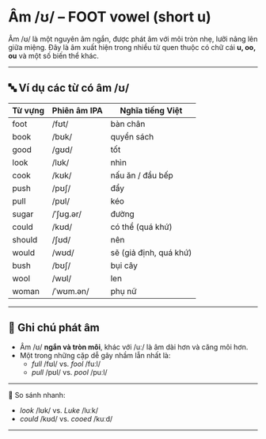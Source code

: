 # Âm /ʊ/ – FOOT vowel (short u)

Âm /ʊ/ là một nguyên âm ngắn, được phát âm với môi tròn nhẹ, lưỡi nâng lên giữa miệng. Đây là âm xuất hiện trong nhiều từ quen thuộc có chữ cái **u, oo, ou** và một số biến thể khác.

---

## 🔤 Ví dụ các từ có âm /ʊ/

| Từ vựng    | Phiên âm IPA  | Nghĩa tiếng Việt         |
|------------|----------------|--------------------------|
| foot       | /fʊt/          | bàn chân                 |
| book       | /bʊk/          | quyển sách               |
| good       | /ɡʊd/          | tốt                      |
| look       | /lʊk/          | nhìn                     |
| cook       | /kʊk/          | nấu ăn / đầu bếp         |
| push       | /pʊʃ/          | đẩy                      |
| pull       | /pʊl/          | kéo                      |
| sugar      | /ˈʃʊɡ.ər/      | đường                    |
| could      | /kʊd/          | có thể (quá khứ)         |
| should     | /ʃʊd/          | nên                      |
| would      | /wʊd/          | sẽ (giả định, quá khứ)   |
| bush       | /bʊʃ/          | bụi cây                  |
| wool       | /wʊl/          | len                      |
| woman      | /ˈwʊm.ən/      | phụ nữ                   |

---

## 📌 Ghi chú phát âm
- Âm /ʊ/ **ngắn và tròn môi**, khác với /uː/ là âm dài hơn và căng môi hơn.
- Một trong những cặp dễ gây nhầm lẫn nhất là:  
  - *full* /fʊl/ vs. *fool* /fuːl/  
  - *pull* /pʊl/ vs. *pool* /puːl/

---

🔁 So sánh nhanh:
- *look* /lʊk/ vs. *Luke* /luːk/  
- *could* /kʊd/ vs. *cooed* /kuːd/

---
